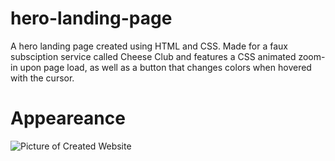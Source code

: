 # hero-landing-page
A hero landing page created using HTML and CSS. Made for a faux subsciption service called Cheese Club and features a CSS animated zoom-in upon page load,
as well as a button that changes colors when hovered with the cursor.

# Appeareance
![Picture of Created Website](https://i.gyazo.com/76a6e9aba75029744d8012f3e8467c3b.jpg)
